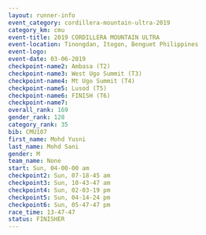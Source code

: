 ```yaml
---
layout: runner-info 
event_category: cordillera-mountain-ultra-2019 
category_km: cmu 
event-title: 2019 CORDILLERA MOUNTAIN ULTRA 
event-location: Tinongdan, Itogon, Benguet Philippines 
event-logo: 
event-date: 03-06-2019 
checkpoint-name2: Ambasa (T2) 
checkpoint-name3: West Ugo Summit (T3) 
checkpoint-name4: Mt Ugo Summit (T4) 
checkpoint-name5: Lusod (T5) 
checkpoint-name6: FINISH (T6) 
checkpoint-name7: 
overall_rank: 169
gender_rank: 128
category_rank: 35
bib: CMU107
first_name: Mohd Yusni
last_name: Mohd Sani
gender: M
team_name: None
start: Sun, 04-00-00 am
checkpoint2: Sun, 07-18-45 am
checkpoint3: Sun, 10-43-47 am
checkpoint4: Sun, 02-03-19 pm
checkpoint5: Sun, 04-14-24 pm
checkpoint6: Sun, 05-47-47 pm
race_time: 13-47-47
status: FINISHER
---
```

